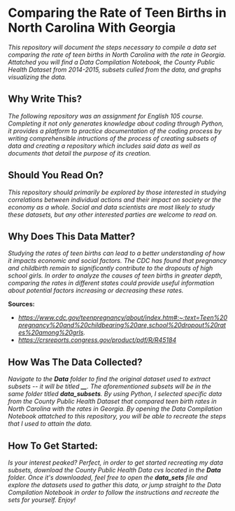 # Comparing the Rate of Teen Births in North Carolina With Georgia
*This repository will document the steps necessary to compile a data set comparing the rate of teen births in North Carolina with the rate in Georgia. Attatched you will find a Data Compilation Notebook, the County Public Health Dataset from 2014-2015, subsets culled from the data, and graphs visualizing the data.*

## Why Write This?
*The following repository was an assignment for English 105 course. Completing it not only generates knowledge about coding through Python, it provides a platform to practice documentation of the coding process by writing comprehensible intructions of the process of creating subsets of data and creating a repository which includes said data as well as documents that detail the purpose of its creation.*

## Should You Read On?
*This repository should primarily be explored by those interested in studying correlations between individual actions and their impact on society or the economy as a whole. Social and data scientists are most likely to study these datasets, but any other interested parties are welcome to read on.*

## Why Does This Data Matter?

*Studying the rates of teen births can lead to a better understanding of how it impacts economic and social factors. The CDC has found that pregnancy and childbirth remain to significantly contribute to the dropouts of high school girls. In order to analyze the causes of teen births in greater depth, comparing the rates in different states could provide useful information about potential factors increasing or decreasing these rates.*

**Sources:**
  - *https://www.cdc.gov/teenpregnancy/about/index.htm#:~:text=Teen%20pregnancy%20and%20childbearing%20are,school%20dropout%20rates%20among%20grls.*
  - *https://crsreports.congress.gov/product/pdf/R/R45184*

## How Was The Data Collected?
*Navigate to the **Data** folder to find the original dataset used to extract subsets -- it will be titled **__**. The aforementioned subsets will be in the same folder titled **data_subsets**. By using Python, I selected specific data from the County Public Health Dataset that compared teen birth rates in North Carolina with the rates in Georgia. By opening the Data Compilation Notebook attatched to this repository, you will be able to recreate the steps that I used to attain the data.*

## How To Get Started:
*Is your interest peaked? Perfect, in order to get started recreating my data subsets, download the County Public Health Data cvs located in the **Data** folder. Once it's downloaded, feel free to open the **data_sets** file and explore the datasets used to gather this data, or jump straight to the Data Compilation Notebook in order to follow the instructions and recreate the sets for yourself. Enjoy!*
